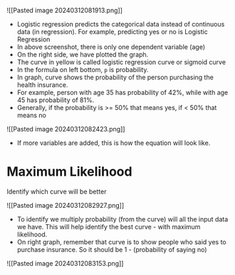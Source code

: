 ![[Pasted image 20240312081913.png]]
* Logistic regression predicts the categorical data instead of continuous data (in regression). For example, predicting yes or no is Logistic Regression
* In above screenshot, there is only one dependent variable (age)
* On the right side, we have plotted the graph.
* The curve in yellow is called logistic regression curve or sigmoid curve
* In the formula on left bottom, `p` is probability.
* In graph, curve shows the probability of the person purchasing the health insurance.
* For example, person with age 35 has probability of 42%, while with age 45 has probability of 81%.
* Generally, if the probability is >= 50% that means yes, if < 50% that means no

![[Pasted image 20240312082423.png]]
* If more variables are added, this is how the equation will look like.

# Maximum Likelihood

Identify which curve will be better

![[Pasted image 20240312082927.png]]
* To identify we multiply probability (from the curve) will all the input data we have. This will help identify the best curve - with maximum likelihood.
* On right graph, remember that curve is to show people who said yes to purchase insurance. So it should be 1 - (probability of saying no)

![[Pasted image 20240312083153.png]]